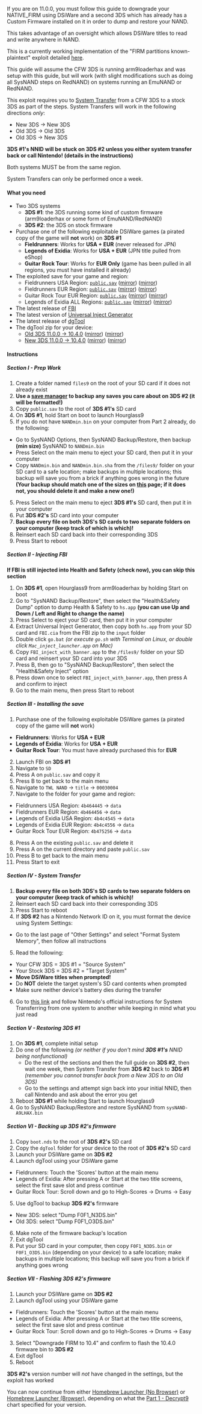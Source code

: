 If you are on 11.0.0, you must follow this guide to downgrade your NATIVE_FIRM using DSiWare and a second 3DS which has already has a Custom Firmware installed on it in order to dump and restore your NAND.    

This takes advantage of an oversight which allows DSiWare titles to read and write anywhere in NAND.

This is a currently working implementation of the "FIRM partitions known-plaintext" exploit detailed [here](https://www.3dbrew.org/wiki/3DS_System_Flaws).

This guide will assume the CFW 3DS is running arm9loaderhax and was setup with this guide, but will work (with slight modifications such as doing all SysNAND steps on RedNAND) on systems running an EmuNAND or RedNAND.

This exploit requires you to [System Transfer](http://en-americas-support.nintendo.com/app/answers/detail/a_id/13996/) from a CFW 3DS to a stock 3DS as part of the steps. System Transfers will work in the following directions *only*:
  + New 3DS -> New 3DS
  + Old 3DS -> Old 3DS
  + Old 3DS -> New 3DS

**3DS #1's NNID will be stuck on 3DS #2 unless you either system transfer back or call Nintendo! (details in the instructions)**

Both systems MUST be from the same region.

System Transfers can only be performed once a week.

#### What you need

* Two 3DS systems
  + **3DS #1**: the 3DS running some kind of custom firmware (arm9loaderhax or some form of EmuNAND/RedNAND)
  + **3DS #2**: the 3DS on stock firmware  
* Purchase one of the following exploitable DSiWare games (a pirated copy of the game will **not** work) on **3DS #1**
  + **Fieldrunners**: Works for **USA + EUR** (never released for JPN)
  + **Legends of Exidia**: Works for **USA + EUR** (JPN title pulled from eShop)
  + **Guitar Rock Tour**: Works for **EUR Only** (game has been pulled in all regions, you must have installed it already)
* The exploited save for your game and region:
  + Fieldrunners USA Region: <a href="https://plailect.github.io/Guide/fieldrunners_usa_save.torrent" target="_blank">`public.sav`</a> ([mirror](https://mega.nz/#!NwkUzKSb!VUauxzpzqm3IKIh8yoaGYednbZdYhUjFWHB2zu_ALZQ)) ([mirror](https://drive.google.com/open?id=0BzPfvjeuhqoDR2I3ME5LNW1ST2c))
  + Fieldrunners EUR Region: <a href="https://plailect.github.io/Guide/fieldrunners_eur_save.torrent" target="_blank">`public.sav`</a> ([mirror](https://mega.nz/#!ho0yyBhB!Rf0qAZ_jxfdDOWBnFfT10Se0uzPhRIqFQg3ybjEBXa8)) ([mirror](https://drive.google.com/open?id=0BzPfvjeuhqoDdnpCZ09NMGZxaVk))
  + Guitar Rock Tour EUR Region: <a href="https://plailect.github.io/Guide/grtpwn_eur_save.torrent" target="_blank">`public.sav`</a> ([mirror](https://mega.nz/#!IsFizRgJ!WU9ULl2uKHJm1VWsBWBMuDxsh_RJD2AWczZLFWin-JY)) ([mirror](https://drive.google.com/open?id=0BzPfvjeuhqoDd1luS0FpRTlZY00))
  + Legends of Exidia ALL Regions: <a href="https://plailect.github.io/Guide/exidia_save.torrent" target="_blank">`public.sav`</a> ([mirror](https://mega.nz/#!JslhRIBK!35_qU_mg5tYOOQSoKBQOKUf_WTN-311RsgJC9slduuQ)) ([mirror](https://drive.google.com/open?id=0BzPfvjeuhqoDN3pYbXI4S0pldzQ))
* The latest release of [FBI](https://github.com/Steveice10/FBI/releases/)
* The latest version of [Universal Inject Generator](https://github.com/d0k3/Universal-Inject-Generator/archive/master.zip)
* The latest release of [dgTool](https://github.com/Plailect/dgTool/releases)
* The dgTool zip for your device:
    + <a href="https://plailect.github.io/Guide/dgTool_o3ds.torrent" target="_blank">Old 3DS 11.0.0 -> 10.4.0</a> ([mirror](https://mega.nz/#!UklRTTiA!ricB9kIC2HRd6_dKvnf-9sbP1O3Q4P5sdKOWmMiY7LA)) ([mirror](https://drive.google.com/open?id=0BzPfvjeuhqoDS1RKckFSNk9CMnc))    
    + <a href="https://plailect.github.io/Guide/dgTool_n3ds.torrent" target="_blank">New 3DS 11.0.0 -> 10.4.0</a> ([mirror](https://mega.nz/#!E4VTCCTT!nCyvAWQN20p_92j5Xuj-ESuO82CtMjOMhbbT1ofK1BU)) ([mirror](https://drive.google.com/open?id=0BzPfvjeuhqoDZG52ODdTeFVSM1U))

#### Instructions

##### Section I - Prep Work

1. Create a folder named `files9` on the root of your SD card if it does not already exist
1. **Use a [save manager](https://github.com/J-D-K/JKSM/releases) to backup any saves you care about on 3DS #2 (it will be formatted!)**
2. Copy `public.sav` to the root of **3DS #1's** SD card
3. On **3DS #1**, hold Start on boot to launch Hourglass9
4. If you do not have `NANDmin.bin` on your computer from Part 2 already, do the following:    
  + Go to SysNAND Options, then SysNAND Backup/Restore, then backup **(min size)** SysNAND to `NANDmin.bin`
  + Press Select on the main menu to eject your SD card, then put it in your computer
  + Copy `NANDmin.bin` and `NANDmin.bin.sha` from the `/files9/` folder on your SD card to a safe location; make backups in multiple locations; this backup will save you from a brick if anything goes wrong in the future **(Your backup should match one of the sizes on [this](https://github.com/Plailect/Guide/wiki/NAND-Size) page; if it does not, you should delete it and make a new one!)**
5. Press Select on the main menu to eject **3DS #1's** SD card, then put it in your computer
6. Put **3DS #2's** SD card into your computer
7. **Backup every file on both 3DS's SD cards to two separate folders on your computer (keep track of which is which)!**
8. Reinsert each SD card back into their corresponding 3DS
9. Press Start to reboot

##### Section II - Injecting FBI

**If FBI is still injected into Health and Safety (check now), you can skip this section**

1. On **3DS #1**, open Hourglass9 from arm9loaderhax by holding Start on boot
11. Go to "SysNAND Backup/Restore", then select the "Health&Safety Dump" option to dump Health & Safety to `hs.app` **(you can use Up and Down / Left and Right to change the name)**
12. Press Select to eject your SD card, then put it in your computer
13. Extract Universal Inject Generator, then copy both `hs.app` from your SD card and `FBI.cia` from the FBI zip to the `input` folder
14. Double click `go.bat` *(or  execute `go.sh` with Terminal on Linux, or double click `Mac_inject_launcher.app` on Mac)*
15. Copy `FBI_inject_with_banner.app` to the `/files9/` folder on your SD card and reinsert your SD card into your 3DS
16. Press B, then go to "SysNAND Backup/Restore", then select the "Health&Safety Inject" option
17. Press down once to select `FBI_inject_with_banner.app`, then press A and confirm to inject
18. Go to the main menu, then press Start to reboot


##### Section III - Installing the save

1. Purchase one of the following exploitable DSiWare games (a pirated copy of the game will **not** work)
  + **Fieldrunners**: Works for **USA + EUR**
  + **Legends of Exidia**: Works for **USA + EUR**
  + **Guitar Rock Tour**: You must have already purchased this for **EUR**
2. Launch FBI on **3DS #1**
3. Navigate to `SD`
4. Press A on `public.sav` and copy it
5. Press B to get back to the main menu
6. Navigate to `TWL NAND` -> `title` -> `00030004`
7. Navigate to the folder for your game and region:
  + Fieldrunners USA Region: `4b464445` -> `data`
  + Fieldrunners EUR Region: `4b464456` -> `data`
  + Legends of Exidia USA Region: `4b4c4545` -> `data`
  + Legends of Exidia EUR Region: `4b4c4556` -> `data`
  + Guitar Rock Tour EUR Region: `4b475256` -> `data`
8. Press A on the existing `public.sav` and delete it
9. Press A on the current directory and paste `public.sav`
10. Press B to get back to the main menu
11. Press Start to exit

##### Section IV - System Transfer

1. **Backup every file on both 3DS's SD cards to two separate folders on your computer (keep track of which is which)!**
2. Reinsert each SD card back into their corresponding 3DS
3. Press Start to reboot
4. If **3DS #2** has a Nintendo Network ID on it, you must format the device using System Settings:
  + Go to the last page of "Other Settings" and select "Format System Memory", then follow all instructions
5. Read the following:
  + Your CFW 3DS = 3DS #1 = "Source System"
  + Your Stock 3DS = 3DS #2 = "Target System"
  + **Move DSiWare titles when prompted!**
  + Do **NOT** delete the target system's SD card contents when prompted
  + Make sure neither device's battery dies during the transfer
6. Go to [this link](http://en-americas-support.nintendo.com/app/answers/detail/a_id/227/) and follow Nintendo's official instructions for System Transferring from one system to another while keeping in mind what you just read

##### Section V - Restoring 3DS #1

1. On **3DS #1**, complete initial setup
2. Do one of the following *(or neither if you don't mind **3DS #1's** NNID being nonfunctional)*
    + Do the rest of the sections and then the full guide on **3DS #2**, then wait one week, then System Transfer from **3DS #2** back to **3DS #1** *(remember you cannot transfer back from a New 3DS to an Old 3DS)*
    + Go to the settings and attempt sign back into your initial NNID, then call Nintendo and ask about the error you get
3. Reboot **3DS #1** while holding Start to launch Hourglass9
4. Go to SysNAND Backup/Restore and restore SysNAND from `sysNAND-A9LHAX.bin`

##### Section VI - Backing up 3DS #2's firmware

1. Copy `boot.nds` to the root of **3DS #2's** SD card
2. Copy the `dgTool` folder for your device to the root of **3DS #2's** SD card
3. Launch your DSiWare game on **3DS #2**
4. Launch dgTool using your DSiWare game
  + Fieldrunners: Touch the 'Scores' button at the main menu
  + Legends of Exidia: After pressing A or Start at the two title screens, select the first save slot and press continue
  + Guitar Rock Tour: Scroll down and go to High-Scores -> Drums -> Easy
5. Use dgTool to backup **3DS #2's** firmware
  + New 3DS: select "Dump F0F1_N3DS.bin"
  + Old 3DS: select "Dump F0F1_O3DS.bin"
6. Make note of the firmware backup's location
7. Exit dgTool
8. Put your SD card in your computer, then copy `F0F1_N3DS.bin` or `F0F1_O3DS.bin` (depending on your device) to a safe location; make backups in multiple locations; this backup will save you from a brick if anything goes wrong

##### Section VII - Flashing 3DS #2's firmware

1. Launch your DSiWare game on **3DS #2**
2. Launch dgTool using your DSiWare game
  + Fieldrunners: Touch the 'Scores' button at the main menu
  + Legends of Exidia: After pressing A or Start at the two title screens, select the first save slot and press continue
  + Guitar Rock Tour: Scroll down and go to High-Scores -> Drums -> Easy
3. Select "Downgrade FIRM to 10.4" and confirm to flash the 10.4.0 firmware bin to **3DS #2**
4. Exit dgTool
5. Reboot

**3DS #2's** version number will *not* have changed in the settings, but the exploit has worked

You can now continue from either [Homebrew Launcher (No Browser)](https://github.com/Plailect/Guide/wiki/Homebrew-Launcher-(No-Browser)) or [Homebrew Launcher (Browser)](https://github.com/Plailect/Guide/wiki/Homebrew-Launcher-(Browser)), depending on what the [Part 1 - Decrypt9](https://github.com/Plailect/Guide/wiki/Part-1-(Decrypt9)) chart specified for your version.

